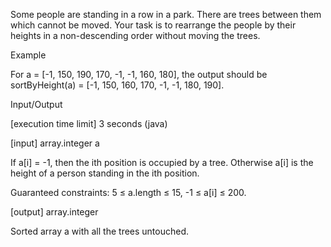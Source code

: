 Some people are standing in a row in a park. There are trees between them which cannot be moved. Your task is to rearrange the people by their heights in a non-descending order without moving the trees.

Example

For a = [-1, 150, 190, 170, -1, -1, 160, 180], the output should be
sortByHeight(a) = [-1, 150, 160, 170, -1, -1, 180, 190].

Input/Output

[execution time limit] 3 seconds (java)

[input] array.integer a

If a[i] = -1, then the ith position is occupied by a tree. Otherwise a[i] is the height of a person standing in the ith position.

Guaranteed constraints:
5 ≤ a.length ≤ 15,
-1 ≤ a[i] ≤ 200.

[output] array.integer

Sorted array a with all the trees untouched.